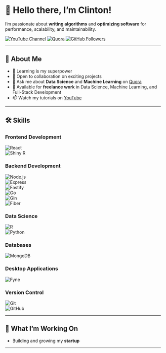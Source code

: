 # 👋 Hello there, I’m Clinton!  

I’m passionate about **writing algorithms** and **optimizing software** for performance, scalability, and maintainability.  

[![YouTube Channel](https://img.shields.io/badge/YouTube-Subscribe-red?logo=youtube&logoColor=white)](https://www.youtube.com/channel/UCP3rPF8kquLiniJjyiK-nzA?view_as=subscriber)
[![Quora](https://img.shields.io/badge/Quora-Ask%20Me-red?logo=quora&logoColor=white)](https://www.quora.com/profile/Clinton-Mwachia)
[![GitHub Followers](https://img.shields.io/github/followers/clinton-mwachia?label=Follow&style=social)](https://github.com/clinton-mwachia)

---

## 🌟 About Me  

- 🌱 Learning is my superpower  
- 👯 Open to collaboration on exciting projects  
- 💬 Ask me about **Data Science** and **Machine Learning** on [Quora](https://www.quora.com/profile/Clinton-Mwachia)  
- 🔭 Available for **freelance work** in Data Science, Machine Learning, and Full-Stack Development  
- 📫 Watch my tutorials on [YouTube](https://www.youtube.com/channel/UCP3rPF8kquLiniJjyiK-nzA?view_as=subscriber)  

---

## 🛠 Skills  

### **Frontend Development**  
![React](https://img.shields.io/badge/React-20232A?logo=react&logoColor=61DAFB)  
![Shiny R](https://img.shields.io/badge/Shiny-R?logo=r&logoColor=white&color=276DC3)  

### **Backend Development**  
![Node.js](https://img.shields.io/badge/Node.js-43853D?logo=node.js&logoColor=white)  
![Express](https://img.shields.io/badge/Express.js-000000?logo=express&logoColor=white)  
![Fastify](https://img.shields.io/badge/Fastify-000000?logo=fastify&logoColor=white)  
![Go](https://img.shields.io/badge/Go-00ADD8?logo=go&logoColor=white)  
![Gin](https://img.shields.io/badge/Gin-00ADD8?logo=go&logoColor=white)  
![Fiber](https://img.shields.io/badge/Fiber-00ADD8?logo=go&logoColor=white)  

### **Data Science**  
![R](https://img.shields.io/badge/R-276DC3?logo=r&logoColor=white)  
![Python](https://img.shields.io/badge/Python-3776AB?logo=python&logoColor=white)  

### **Databases**  
![MongoDB](https://img.shields.io/badge/MongoDB-4EA94B?logo=mongodb&logoColor=white)  

### **Desktop Applications**  
![Fyne](https://img.shields.io/badge/Fyne-Go?logo=go&logoColor=white&color=00ADD8)  

### **Version Control**  
![Git](https://img.shields.io/badge/Git-F05032?logo=git&logoColor=white)  
![GitHub](https://img.shields.io/badge/GitHub-181717?logo=github&logoColor=white)  

---

## 🚀 What I’m Working On  
- Building and growing my **startup**  

---
